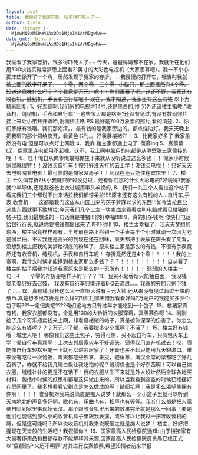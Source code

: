 ```yaml
---
layout: post
title: 我偷看了我家存折，钱多得吓死人了~~
author: Alvin
date: !binary |-
  MjAwNi0xMS0wMiAxODo1Mjo1NiArMDgwMA==
date_gmt: !binary |-
  MjAwNi0xMS0wMiAxMDo1Mjo1NiArMDgwMA==
---
```

我偷看了我家存折，钱多得吓死人了~~ 
今天，爸爸妈妈都不在家。我就坐在他们用500块钱买得席梦思上面看21英寸的大彩色电视机（大家羡慕吧）。我一不小心把床垫掀开了一个角，居然发现了我家的存折。 
...我慢慢的打开它，哦~~当时我就被上面的数字吓呆了，一个零，两个零，三个零...小猫们，那上面居然有4个零。知道这意味什么吗？？？我家是万元户呢！！你们羡慕了吧。这还不算，我家还有收音机，缝纫机，手表和自行车呢！ 
现在，我才知道，我家里有这么有钱~~ 
以下为精彩回复: 
1、好羡慕啊,我们家的电视才14寸,还是黑白的,惨 
另外还请楼主指教:"收音机，缝纫机，手表和自行车"--这些宝贝都是啥啊?还没有见过,有没有数码照片挂上来让小弟开开眼哈,谢谢楼主咯 
PS:最好是700万象素的照片,看的清楚. 
2、你们家好有钱哦。我们那疙瘩。。最有钱的是我家旁边的。都点煤油灯。我天天晚上把我砸的那个洞给搞开，看黄色书刊。。好羡慕楼猪吖！ 
3、比我家好多了 
我家虽然没有电 
但是可以点灯上网哦 
4、我靠 
楼主家都通上电了. 
羡慕ing 
5、真羡慕LZ，偶家里连电都用不起哩。这不，我上网电脑用的电都是从隔壁张三家偷接的哩·！ 
6、哇！俺自从俺爹俺娘把俺生下来就从没听说过这么多钱！！ 
俺家小时候家里就很穷！！没钱买自行车！按只好没天打的去上学！没钱买电视！！只好天天去电影院看电影！最可怜的是俺家没房子！！到现在还只能住在宾馆里！ 
7、楼主.什么叫存折?从小我就只听过没见过，还有你们那的什么大彩电的?好玩吗?我家就个半导体,还是我爸爸上次进城用半头羊换的, 
8、我们一共三个人看拉这个帖子看完我们三个都说不出来话拉我们都惊呆拉!!!!!原来还有这么有钱的人...自行车,手表,收音机　　这都是我门这些从山区出来的孩子梦寐以求的东西!!!如今当拉民公这些东西就更不敢想拉,今天我们几个工友一块卖血来看看啥叫电脑就看见楼猪的帖子拉,我们最想说的一句话就是楼猪!!!你好幸福!!!!! 
9、真的好多钱啊,你快打电话给银行行长,就说你要把钱都提出来了,吓吓他!!! 
10、楼主太幸福了，我天天梦想的东西，楼主家竟样样都有，半年前在路上捡到一个手表每半个小时就调一次因为老是慢半拍，不过我还是高兴的到现在还在回味，天天都把手表放在床头看了又看，没想到楼主把我的美梦给彻底的粉碎了，原来楼主家是那么的有钱，不但有手表竟然还有收音机，缝纫机，手表和自行车呢！ 
存折竟然还是4个零！！！！！我的上帝啊，我什么时候才能挣到楼主家那么多钱？？？！！！！！！！！！ 
自从看了楼主的帖子后我才知道我家原来是那么的一无所有！！！！！ 
弱弱的人楼主一句：4　　个零的存折是啥样子的？？？ 
11、我买不起香烟只能抽白面， 
我没钱娶老婆只好去召妓， 
我没有自行车只能开着B-2去流浪…… 
我真的穷的只剩下钱了…… 
12、真有钱,我长这么大一直听人说有百元大钞,还从来没有见过超过十块的纸币.真是想不出存折是什么样的?楼主,哪天借我看看好吗?万元户的钱能买多少个包子啊???一定很爽吧????俺们这地方只有过年才能吃到一个包子. 
13、楼猪家真有钱，我家衣服都没有，全是用100的大钞折的衣服穿着，真羡慕你呀 
14、刚刚捡了几个可乐瓶卖钱来上网，却看见楼猪的帖子，真是被你深深的伤害了，你怎么能这么有钱呢？？？万元户了都，我要捡多少个瓶啊？不活了！ 
15、楼主好有钱哦！城里人吧！ 
哪像我们这些土包子，穷得可怜，买不起自行车，只有包火车上学！美自行车真烦啊！上次去邻居家火车不好调头，逼得我用直升机过去！哎，哪能像自行车轻松甩尾一下就可以进邻居家了！牙膏也买不起只能用九天翅漱口。重来没有吃过一次饱饭，每天都吃些熊掌，象拔，鲍鱼等，满汉全席的菜都吃了好几百转了，咋就不给我几碗白饭让我吃饱的呢？缝纫机也是个好东西啊！可以自己做衣服，缝缝补补的更是不在话下！我的衣服从生下来就是外人设计然后全球各地买材料，包括小时候的纸尿布都是这样做出来的。所以当我看到这些的时候已经摆好在房间里了。我多想看看它到底是怎么做成的啊！缝纫机啊！我是多么渴望能拥有你啊！！！！ 
收音机对我来说简直是痴人说梦！就那么一个小盒子里就可以听到天南地北的声音多好啊。歌也有，乐曲也有，相声也有等等。我听什么都是把人家亲自叫到家里来现场表演。那个跟收音机里出来的效果完全就是那么一回事！要是他们也能缩到那么小的收音机盒子里跟我表演，或许可以让我过一把听收音机的瘾，但是这可能吗？所以说收音机对我来说既爱之就是痴人说梦！ 
楼主，好好把握现在天堂般的生活吧！我祝福你！ 
16、国家最高人民检察院通知: 
由于楼猪家有大量奢侈用品和巨额存款不能解释其来源,国家最高人民检察院反贪局已经正式以"巨额财产来历不明罪"对其进行立案侦察,希望知情者前来举报


